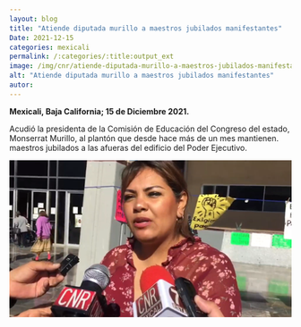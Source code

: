 ```yaml
---
layout: blog
title: "Atiende diputada murillo a maestros jubilados manifestantes"
Date: 2021-12-15
categories: mexicali
permalink: /:categories/:title:output_ext
image: /img/cnr/atiende-diputada-murillo-a-maestros-jubilados-manifestantes.png
alt: "Atiende diputada murillo a maestros jubilados manifestantes"
autor:
---
```


**Mexicali, Baja California; 15 de Diciembre 2021.** 

Acudió la presidenta de la Comisión de Educación del Congreso del estado, Monserrat Murillo, al plantón que desde hace más de un mes mantienen.
maestros jubilados a las afueras del edificio del Poder Ejecutivo.

<div id="carouselExampleSlidesOnly" class="carousel slide" data-ride="carousel">
  <div class="carousel-inner">
    <div class="carousel-item active">
       <img class="d-block w-100" src="/img/cnr/atiende-diputada-murillo-a-maestros-jubilados-manifestantes.png" loading="lazy"  alt="Atiende diputada murillo a maestros jubilados manifestantes">
    </div>
  </div>
</div>